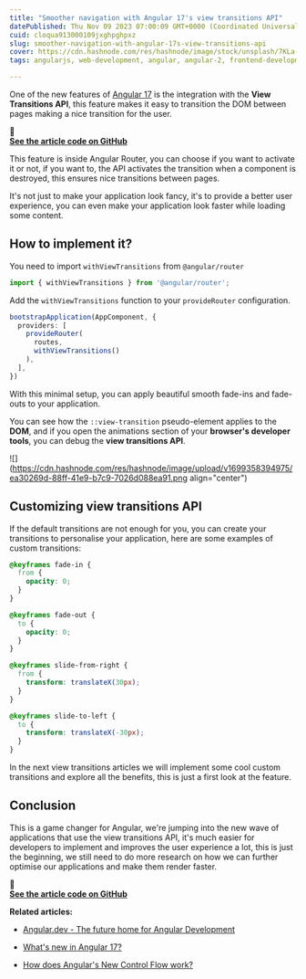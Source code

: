 ```yaml
---
title: "Smoother navigation with Angular 17's view transitions API"
datePublished: Thu Nov 09 2023 07:00:09 GMT+0000 (Coordinated Universal Time)
cuid: cloqua913000109jxghpghpxz
slug: smoother-navigation-with-angular-17s-view-transitions-api
cover: https://cdn.hashnode.com/res/hashnode/image/stock/unsplash/7KLa-xLbSXA/upload/c95cf7d3afbbc0d00352fd2d3f09eb6c.jpeg
tags: angularjs, web-development, angular, angular-2, frontend-development

---
```


One of the new features of [Angular 17](https://rubenperegrina.com/whats-new-in-angular-17) is the integration with the **View Transitions API**, this feature makes it easy to transition the DOM between pages making a nice transition for the user.

<div data-node-type="callout">
<div data-node-type="callout-emoji">🚀</div>
<div data-node-type="callout-text"><a target="_blank" rel="noopener noreferrer nofollow" href="https://github.com/rubenperegrina/angular-view-transitions" style="pointer-events: none"><strong>See the article code on GitHub</strong></a></div>
</div>

This feature is inside Angular Router, you can choose if you want to activate it or not, if you want to, the API activates the transition when a component is destroyed, this ensures nice transitions between pages.

It's not just to make your application look fancy, it's to provide a better user experience, you can even make your application look faster while loading some content.

## How to implement it?

You need to import `withViewTransitions` from `@angular/router`

```typescript
import { withViewTransitions } from '@angular/router';
```

Add the `withViewTransitions` function to your `provideRouter` configuration.

```typescript
bootstrapApplication(AppComponent, {
  providers: [
    provideRouter(
      routes, 
      withViewTransitions()
    ),
  ],
})
```

With this minimal setup, you can apply beautiful smooth fade-ins and fade-outs to your application.

You can see how the `::view-transition` pseudo-element applies to the **DOM**, and if you open the animations section of your **browser's developer tools**, you can debug the **view transitions API**.

![](https://cdn.hashnode.com/res/hashnode/image/upload/v1699358394975/ea30269d-88ff-41e9-b7c9-7026d088ea91.png align="center")

## Customizing view transitions API

If the default transitions are not enough for you, you can create your transitions to personalise your application, here are some examples of custom transitions:

```css
@keyframes fade-in {
  from {
    opacity: 0;
  }
}

@keyframes fade-out {
  to {
    opacity: 0;
  }
}

@keyframes slide-from-right {
  from {
    transform: translateX(30px);
  }
}

@keyframes slide-to-left {
  to {
    transform: translateX(-30px);
  }
}
```

In the next view transitions articles we will implement some cool custom transitions and explore all the benefits, this is just a first look at the feature.

## Conclusion

This is a game changer for Angular, we're jumping into the new wave of applications that use the view transitions API, it's much easier for developers to implement and improves the user experience a lot, this is just the beginning, we still need to do more research on how we can further optimise our applications and make them render faster.

<div data-node-type="callout">
<div data-node-type="callout-emoji">🚀</div>
<div data-node-type="callout-text"><a target="_blank" rel="noopener noreferrer nofollow" href="https://github.com/rubenperegrina/angular-view-transitions" style="pointer-events: none"><strong>See the article code on GitHub</strong></a></div>
</div>

**Related articles:**

* [Angular.dev - The future home for Angular Development](https://rubenperegrina.com/angulardev-the-future-home-for-angular-development)
    
* [What's new in Angular 17?](https://rubenperegrina.com/whats-new-in-angular-17)
    
* [How does Angular's New Control Flow work?](https://rubenperegrina.com/how-does-angulars-new-control-flow-work)